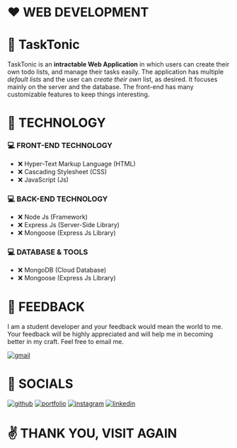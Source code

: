 <h1><strong>❤️ WEB DEVELOPMENT</strong></h1>

<h1><strong>📂 TaskTonic</strong></h1>

TaskTonic is an **intractable Web Application** in which users can create their own todo lists, and manage their tasks easily. The application has multiple _default lists_ and the user can _create their own_ list, as desired. It focuses mainly on the server and the database. The front-end has many customizable features to keep things interesting.

<h1><strong>🤖 TECHNOLOGY</strong></h1>

<h3><strong>💻 FRONT-END TECHNOLOGY</strong></h3>

- ❌ Hyper-Text Markup Language (HTML)
- ❌ Cascading Stylesheet (CSS)
- ❌ JavaScript (Js)

<h3><strong>💻 BACK-END TECHNOLOGY</strong></h3>

- ❌ Node Js (Framework)
- ❌ Express Js (Server-Side Library)
- ❌ Mongoose (Express Js Library)

<h3><strong>💻 DATABASE & TOOLS</strong></h3>

- ❌ MongoDB (Cloud Database)
- ❌ Mongoose (Express Js Library)

<h1><strong>💎 FEEDBACK</strong></h1>

I am a student developer and your feedback would mean the world to me. Your feedback will be highly appreciated and will help me in becoming better in my craft. Feel free to email me.

[![gmail](https://img.shields.io/badge/your_feedback_is_appreciated-1f0799?style=for-the-badge&logo=gmail&logoColor=f02114)](mailto:ryanndmello10@gmail.com)

<h1><strong>🔗 SOCIALS</strong></h1>

[![github](https://img.shields.io/badge/my_github-000?style=for-the-badge&logo=github&logoColor=white)](https://github.com/RyanNolascoDmello)
[![portfolio](https://img.shields.io/badge/my_portfolio-03005C?style=for-the-badge&logo=ko-fi&logoColor=white)]()
[![instagram](https://img.shields.io/badge/my_instagram-f02114?style=for-the-badge&logo=instagram&logoColor=white)](https://www.instagram.com/ryxndmello10/)
[![linkedin](https://img.shields.io/badge/my_linkedin-0A66C2?style=for-the-badge&logo=linkedin&logoColor=white)](https://www.linkedin.com/in/ryanndmello)

<h1><strong>✌️ THANK YOU, VISIT AGAIN</strong></h1>
